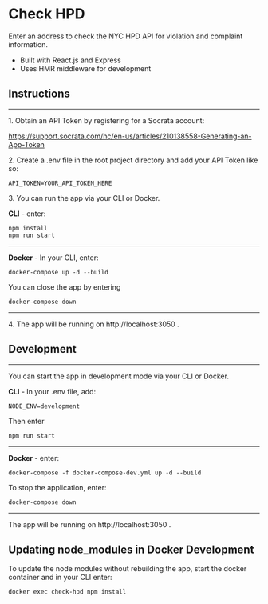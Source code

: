 # Check HPD

Enter an address to check the NYC HPD API for violation and complaint information.

* Built with React.js and Express
* Uses HMR middleware for development


## Instructions
---

1\. Obtain an API Token by registering for a Socrata account:

https://support.socrata.com/hc/en-us/articles/210138558-Generating-an-App-Token

2\. Create a .env file in the root project directory and add your API Token like so:

```
API_TOKEN=YOUR_API_TOKEN_HERE
```

3\. You can run the app via your CLI or Docker.

**CLI** - enter:
```
npm install
npm run start
```
---
**Docker** - In your CLI, enter:

```
docker-compose up -d --build
```

You can close the app by entering
```
docker-compose down
```

---
4\. The app will be running on http://localhost:3050 .


## Development
---

You can start the app in development mode via your CLI or Docker.

**CLI** - In your .env file, add:

```
NODE_ENV=development
```
Then enter
```
npm run start
```
---
**Docker** - enter:
```
docker-compose -f docker-compose-dev.yml up -d --build
```

To stop the application, enter:
```
docker-compose down
```

---
The app will be running on http://localhost:3050 .

## Updating node_modules in Docker Development
To update the node modules without rebuilding the app, start the docker container and in your CLI enter:
```
docker exec check-hpd npm install
```
